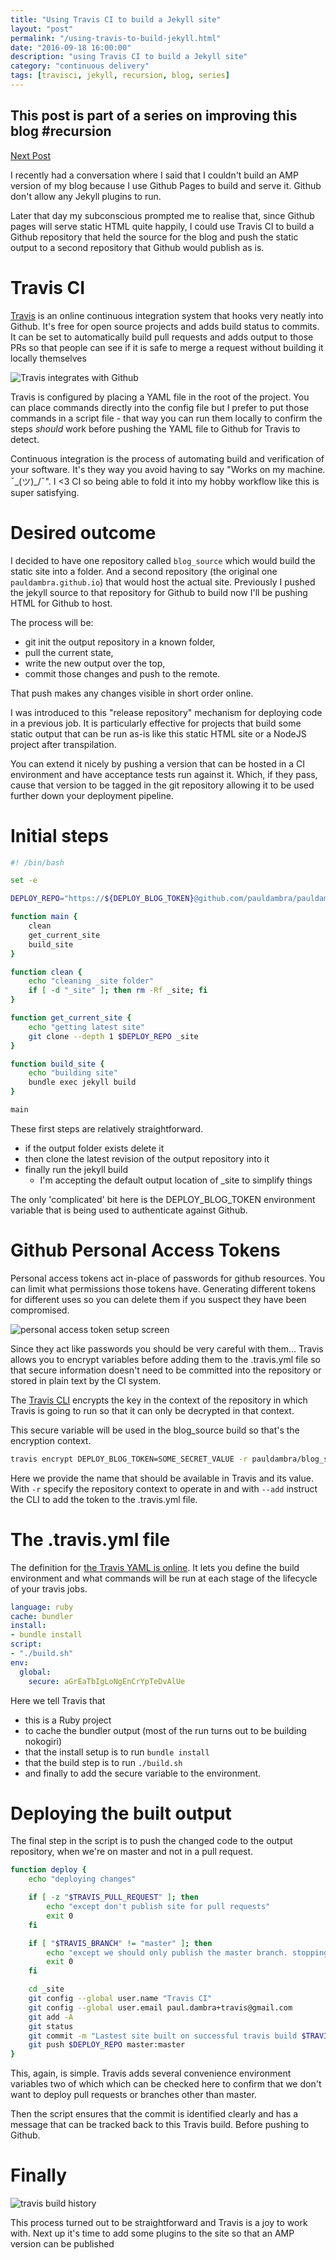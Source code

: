 ```yaml
--- 
title: "Using Travis CI to build a Jekyll site" 
layout: "post" 
permalink: "/using-travis-to-build-jekyll.html" 
date: "2016-09-18 16:00:00"
description: "using Travis CI to build a Jekyll site"
category: "continuous delivery"
tags: [travisci, jekyll, recursion, blog, series]
---
```


<aside class="series">
	<h1>This post is part of a series on improving this blog #recursion</h1>
	<div class="links">
		<div class="previous"></div>
		<div class="next">
			<a href="/structured-data-with-jekyll.html">Next Post</a>
		</div>
	</div>
</aside>

I recently had a conversation where I said that I couldn't build an AMP version of my blog because I use Github Pages to build and serve it. Github don't allow any Jekyll plugins to run.

Later that day my subconscious prompted me to realise that, since Github pages will serve static HTML quite happily, I could use Travis CI to build a Github repository that held the source for the blog and push the static output to a second repository that Github would publish as is.

<!--more-->

# Travis CI

[Travis](https://travis-ci.org/) is an online continuous integration system that hooks very neatly into Github. It's free for open source projects and adds build status to commits. It can be set to automatically build pull requests and adds output to those PRs so that people can see if it is safe to merge a request without building it locally themselves

![Travis integrates with Github](/images/integrates-with-github.png)

Travis is configured by placing a YAML file in the root of the project. You can place commands directly into the config file but I prefer to put those commands in a script file - that way you can run them locally to confirm the steps _should_ work before pushing the YAML file to Github for Travis to detect.

Continuous integration is the process of automating build and verification of your software. It's they way you avoid having to say "Works on my machine. ¯\_(ツ)_/¯". I <3 CI so being able to fold it into my hobby workflow like this is super satisfying.

# Desired outcome

I decided to have one repository called `blog_source` which would build the static site into a folder. And a second repository (the original one `pauldambra.github.io`) that would host the actual site. Previously I pushed the jekyll source to that repository for Github to build now I'll be pushing HTML for Github to host. 

The process will be: 

* git init the output repository in a known folder, 
* pull the current state, 
* write the new output over the top, 
* commit those changes and push to the remote.

That push makes any changes visible in short order online.

I was introduced to this "release repository" mechanism for deploying code in a previous job. It is particularly effective for projects that build some static output that can be run as-is like this static HTML site or a NodeJS project after transpilation.

You can extend it nicely by pushing a version that can be hosted in a CI environment and have acceptance tests run against it. Which, if they pass, cause that version to be tagged in the git repository allowing it to be used further down your deployment pipeline.

# Initial steps

```bash
#! /bin/bash

set -e

DEPLOY_REPO="https://${DEPLOY_BLOG_TOKEN}@github.com/pauldambra/pauldambra.github.io.git"

function main {
	clean
	get_current_site
	build_site
}

function clean { 
	echo "cleaning _site folder"
	if [ -d "_site" ]; then rm -Rf _site; fi 
}

function get_current_site { 
	echo "getting latest site"
	git clone --depth 1 $DEPLOY_REPO _site 
}

function build_site { 
	echo "building site"
	bundle exec jekyll build 
}

main
``` 

These first steps are relatively straightforward. 

* if the output folder exists delete it
* then clone the latest revision of the output repository into it
* finally run the jekyll build
  * I'm accepting the default output location of _site to simplify things

The only 'complicated' bit here is the DEPLOY_BLOG_TOKEN environment variable that is being used to authenticate against Github.

# Github Personal Access Tokens

Personal access tokens act in-place of passwords for github resources. You can limit what permissions those tokens have. Generating different tokens for different uses so you can delete them if you suspect they have been compromised.

![personal access token setup screen](/images/personal-access-tokens.png)

Since they act like passwords you should be very careful with them... 
Travis allows you to encrypt variables before adding them to the .travis.yml file so that secure information doesn't need to be committed into the repository or stored in plain text by the CI system.

The [Travis CLI](https://github.com/travis-ci/travis.rb) encrypts the key in the context of the repository in which Travis is going to run so that it can only be decrypted in that context.

This secure variable will be used in the blog_source build so that's the encryption context.

```bash
travis encrypt DEPLOY_BLOG_TOKEN=SOME_SECRET_VALUE -r pauldambra/blog_source  --add
```

Here we provide the name that should be available in Travis and its value. With `-r` specify the repository context to operate in and with `--add` instruct the CLI to add the token to the .travis.yml file.

# The .travis.yml file

The definition for [the Travis YAML is online](https://docs.travis-ci.com/user/customizing-the-build). It lets you define the build environment and what commands will be run at each stage of the lifecycle of your travis jobs.

```yaml
language: ruby
cache: bundler
install:
- bundle install
script:
- "./build.sh"
env:
  global:
    secure: aGrEaTbIgLoNgEnCrYpTeDvAlUe
```

Here we tell Travis that 

* this is a Ruby project
* to cache the bundler output (most of the run turns out to be building nokogiri)
* that the install setup is to run `bundle install`
* that the build step is to run `./build.sh` 
* and finally to add the secure variable to the environment.

# Deploying the built output

The final step in the script is to push the changed code to the output repository, when we're on master and not in a pull request.

```bash
function deploy {
	echo "deploying changes"

	if [ -z "$TRAVIS_PULL_REQUEST" ]; then
	    echo "except don't publish site for pull requests"
	    exit 0
	fi  

	if [ "$TRAVIS_BRANCH" != "master" ]; then
	    echo "except we should only publish the master branch. stopping here"
	    exit 0
	fi

	cd _site
	git config --global user.name "Travis CI"
    git config --global user.email paul.dambra+travis@gmail.com
	git add -A
	git status
	git commit -m "Lastest site built on successful travis build $TRAVIS_BUILD_NUMBER auto-pushed to github"
	git push $DEPLOY_REPO master:master
}
```

This, again, is simple. Travis adds several convenience environment variables two of which which can be checked here to confirm that we don't want to deploy pull requests or branches other than master.

Then the script ensures that the commit is identified clearly and has a message that can be tracked back to this Travis build. Before pushing to Github.

# Finally

![travis build history](/images/travis.png)

This process turned out to be straightforward and Travis is a joy to work with. Next up it's time to add some plugins to the site so that an AMP version can be published